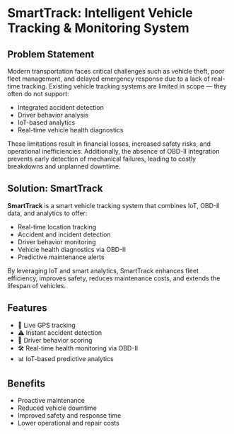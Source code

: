 # SmartTrack: Intelligent Vehicle Tracking & Monitoring System

## Problem Statement

Modern transportation faces critical challenges such as vehicle theft, poor fleet management, and delayed emergency response due to a lack of real-time tracking. Existing vehicle tracking systems are limited in scope — they often do not support:

- Integrated accident detection
- Driver behavior analysis
- IoT-based analytics
- Real-time vehicle health diagnostics

These limitations result in financial losses, increased safety risks, and operational inefficiencies. Additionally, the absence of OBD-II integration prevents early detection of mechanical failures, leading to costly breakdowns and unplanned downtime.

## Solution: SmartTrack

**SmartTrack** is a smart vehicle tracking system that combines IoT, OBD-II data, and analytics to offer:

- Real-time location tracking
- Accident and incident detection
- Driver behavior monitoring
- Vehicle health diagnostics via OBD-II
- Predictive maintenance alerts

By leveraging IoT and smart analytics, SmartTrack enhances fleet efficiency, improves safety, reduces maintenance costs, and extends the lifespan of vehicles.

## Features

- 🚗 Live GPS tracking
- ⚠️ Instant accident detection
- 🧠 Driver behavior scoring
- 🛠️ Real-time health monitoring via OBD-II
- 📊 IoT-based predictive analytics

## Benefits

- Proactive maintenance
- Reduced vehicle downtime
- Improved safety and response time
- Lower operational and repair costs
